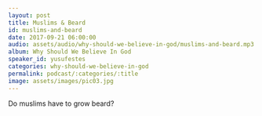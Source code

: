 ```yaml
---
layout: post
title: Muslims & Beard 
id: muslims-and-beard
date: 2017-09-21 06:00:00
audio: assets/audio/why-should-we-believe-in-god/muslims-and-beard.mp3
album: Why Should We Believe In God
speaker_id: yusufestes 
categories: why-should-we-believe-in-god
permalink: podcast/:categories/:title
image: assets/images/pic03.jpg
---
```


Do muslims have to grow beard?
